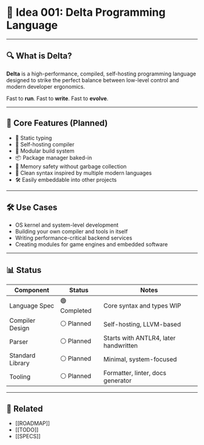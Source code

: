 # 🧠 Idea 001: Delta Programming Language

---

## 🔍 What is Delta?

**Delta** is a high-performance, compiled, self-hosting programming language designed to strike the perfect balance between low-level control and modern developer ergonomics.

Fast to **run**. Fast to **write**. Fast to **evolve**.

---

## 🔑 Core Features (Planned)

- 🧵 Static typing
- 🔄 Self-hosting compiler
- 🧱 Modular build system
- 📦 Package manager baked-in
- 🔐 Memory safety without garbage collection
- 🧠 Clean syntax inspired by multiple modern languages
- 🛠️ Easily embeddable into other projects

---

## 🛠️ Use Cases

- OS kernel and system-level development
- Building your own compiler and tools in itself
- Writing performance-critical backend services
- Creating modules for game engines and embedded software

---

## 📊 Status

| Component        | Status       | Notes                                 |
| ---------------- | ------------ | ------------------------------------- |
| Language Spec    | 🟢 Completed | Core syntax and types WIP             |
| Compiler Design  | ⚪ Planned    | Self-hosting, LLVM-based              |
| Parser           | ⚪ Planned    | Starts with ANTLR4, later handwritten |
| Standard Library | ⚪ Planned    | Minimal, system-focused               |
| Tooling          | ⚪ Planned    | Formatter, linter, docs generator     |

---

## 🧭 Related

- [[ROADMAP]]
- [[TODO]]
- [[SPECS]]